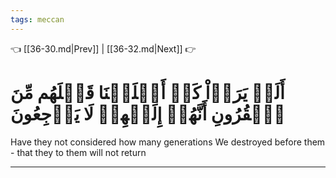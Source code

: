 ```yaml
---
tags: meccan
---
```


👈 [[36-30.md|Prev]] | [[36-32.md|Next]] 👉

# أَلَمۡ يَرَوۡاْ كَمۡ أَهۡلَكۡنَا قَبۡلَهُم مِّنَ ٱلۡقُرُونِ أَنَّهُمۡ إِلَيۡهِمۡ لَا يَرۡجِعُونَ

Have they not considered how many generations We destroyed before them - that they to them will not return

---

